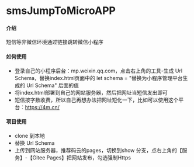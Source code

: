 # smsJumpToMicroAPP

#### 介绍
短信等非微信环境通过链接跳转微信小程序

#### 如何使用
- 登录自己的小程序后台：mp.weixin.qq.com，点击右上角的工具-生成 Url Schema，替换index.html页面中的 let schema = "替换为小程序管理平台生成的 Url Schema" 后面的值
- 将index.html部署到自己的网站服务器，然后把网址当短信发出即可
- 短信按字数收费，所以自己再想办法把网址短化一下，比如可以使用这个平台：https://4m.cn/

#### 项目使用
- clone 到本地
- 替换 Url Schema
- 上传到网站服务器，推荐码云的pages，切换到show 分支，点右上角的【服务】-【Gitee Pages】把网站发布，勾选强制Https